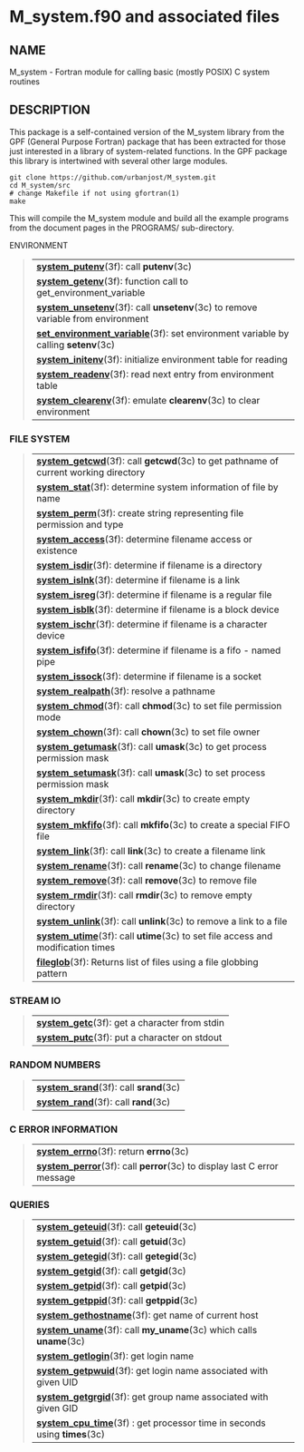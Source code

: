 # M_system.f90 and associated files

## NAME

   M_system - Fortran module for calling basic (mostly POSIX) C system routines

## DESCRIPTION

This package is a self-contained version of the M_system library from
the GPF (General Purpose Fortran) package that has been extracted for
those just interested in a library of system-related functions. In the
GPF package this library is intertwined with several other large modules.

    git clone https://github.com/urbanjost/M_system.git
    cd M_system/src
    # change Makefile if not using gfortran(1) 
    make

This will compile the M_system module and build all the example programs from
the document pages in the PROGRAMS/ sub-directory.

<?
<h3><a name="3">ENVIRONMENT</a></h3>
<blockquote>
<table cellpadding="3">
<tr valign="top"> <td valign="bottom"><b><a href="md/system_putenv.3.md">system_putenv</a></b>(3f): call <b>putenv</b>(3c)</td> </tr>
<tr valign="top"> <td valign="bottom"><b><a href="md/system_getenv.3.md">system_getenv</a></b>(3f): function call to get_environment_variable</td> </tr>
<tr valign="top"> <td valign="bottom"><b><a href="md/system_unsetenv.3.md">system_unsetenv</a></b>(3f): call <b>unsetenv</b>(3c) to remove variable from environment</td> </tr>
<tr valign="top"> <td valign="bottom"><b><a href="md/set_environment_variable.3.md">set_environment_variable</a></b>(3f): set environment variable by calling <b>setenv</b>(3c)</td> </tr>
<tr valign="top"> <td valign="bottom"><b><a href="md/system_initenv.3.md">system_initenv</a></b>(3f): initialize environment table for reading</td> </tr>
<tr valign="top"> <td valign="bottom"><b><a href="md/system_readenv.3.md">system_readenv</a></b>(3f): read next entry from environment table</td> </tr>
<tr valign="top"> <td valign="bottom"><b><a href="md/system_clearenv.3.md">system_clearenv</a></b>(3f): emulate <b>clearenv</b>(3c) to clear environment</td> </tr>
</table>
</blockquote><a name="4"></a>

<h3><a name="4">FILE SYSTEM</a></h3>
<blockquote>
<table cellpadding="3">
<tr valign="top"> <td valign="bottom"><b><a href="md/system_getcwd.3.md">system_getcwd</a></b>(3f): call <b>getcwd</b>(3c) to get pathname of current working directory</td> </tr>
<tr valign="top"> <td valign="bottom"><b><a href="md/system_stat.3.md">system_stat</a></b>(3f): determine system information of file by name</td> </tr>
<tr valign="top"> <td valign="bottom"><b><a href="md/system_perm.3.md">system_perm</a></b>(3f): create string representing file permission and type</td> </tr>
<tr valign="top"> <td valign="bottom"><b><a href="md/system_access.3.md">system_access</a></b>(3f): determine filename access or existence</td> </tr>
<tr valign="top"> <td valign="bottom"><b><a href="md/system_isdir.3.md">system_isdir</a></b>(3f): determine if filename is a directory</td> </tr>
<tr valign="top"> <td valign="bottom"><b><a href="md/system_islnk.3.md">system_islnk</a></b>(3f): determine if filename is a link</td> </tr>
<tr valign="top"> <td valign="bottom"><b><a href="md/system_isreg.3.md">system_isreg</a></b>(3f): determine if filename is a regular file</td> </tr>
<tr valign="top"> <td valign="bottom"><b><a href="md/system_isblk.3.md">system_isblk</a></b>(3f): determine if filename is a block device</td> </tr>
<tr valign="top"> <td valign="bottom"><b><a href="md/system_ischr.3.md">system_ischr</a></b>(3f): determine if filename is a character device</td> </tr>
<tr valign="top"> <td valign="bottom"><b><a href="md/system_isfifo.3.md">system_isfifo</a></b>(3f): determine if filename is a fifo - named pipe</td> </tr>
<tr valign="top"> <td valign="bottom"><b><a href="md/system_issock.3.md">system_issock</a></b>(3f): determine if filename is a socket</td> </tr>
<tr valign="top"> <td valign="bottom"><b><a href="md/system_realpath.3.md">system_realpath</a></b>(3f): resolve a pathname</td> </tr>
<tr valign="top"> <td valign="bottom"><b><a href="md/system_chmod.3.md">system_chmod</a></b>(3f): call <b>chmod</b>(3c) to set file permission mode</td> </tr>
<tr valign="top"> <td valign="bottom"><b><a href="md/system_chown.3.md">system_chown</a></b>(3f): call <b>chown</b>(3c) to set file owner</td> </tr>
<tr valign="top"> <td valign="bottom"><b><a href="md/system_getumask.3.md">system_getumask</a></b>(3f): call <b>umask</b>(3c) to get process permission mask</td> </tr>
<tr valign="top"> <td valign="bottom"><b><a href="md/system_setumask.3.md">system_setumask</a></b>(3f): call <b>umask</b>(3c) to set process permission mask</td> </tr>
<tr valign="top"> <td valign="bottom"><b><a href="md/system_mkdir.3.md">system_mkdir</a></b>(3f): call <b>mkdir</b>(3c) to create empty directory</td> </tr>
<tr valign="top"> <td valign="bottom"><b><a href="md/system_mkfifo.3.md">system_mkfifo</a></b>(3f): call <b>mkfifo</b>(3c) to create a special FIFO file</td> </tr>
<tr valign="top"> <td valign="bottom"><b><a href="md/system_link.3.md">system_link</a></b>(3f): call <b>link</b>(3c) to create a filename link</td> </tr>
<tr valign="top"> <td valign="bottom"><b><a href="md/system_rename.3.md">system_rename</a></b>(3f): call <b>rename</b>(3c) to change filename</td> </tr>
<tr valign="top"> <td valign="bottom"><b><a href="md/system_remove.3.md">system_remove</a></b>(3f): call <b>remove</b>(3c) to remove file</td> </tr>
<tr valign="top"> <td valign="bottom"><b><a href="md/system_rmdir.3.md">system_rmdir</a></b>(3f): call <b>rmdir</b>(3c) to remove empty directory</td> </tr>
<tr valign="top"> <td valign="bottom"><b><a href="md/system_unlink.3.md">system_unlink</a></b>(3f): call <b>unlink</b>(3c) to remove a link to a file</td> </tr>
<tr valign="top"> <td valign="bottom"><b><a href="md/system_utime.3.md">system_utime</a></b>(3f): call <b>utime</b>(3c) to set file access and modification times</td> </tr>
<tr valign="top"> <td valign="bottom"><b><a href="md/fileglob.3.md">fileglob</a></b>(3f): Returns list of files using a file globbing pattern</td> </tr>
</table>
</blockquote><a name="5"></a>

<h3><a name="5">STREAM IO</a></h3>
<blockquote>
<table cellpadding="3">
<tr valign="top"> <td valign="bottom"><b><a href="md/system_getc.3.md">system_getc</a></b>(3f): get a character from stdin</td> </tr>
<tr valign="top"> <td valign="bottom"><b><a href="md/system_putc.3.md">system_putc</a></b>(3f): put a character on stdout</td> </tr>
</table>
</blockquote><a name="6"></a>

<h3><a name="6">RANDOM NUMBERS</a></h3>
<blockquote>
<table cellpadding="3">
<tr valign="top"> <td valign="bottom"><b><a href="md/system_srand.3.md">system_srand</a></b>(3f): call <b>srand</b>(3c)</td> </tr>
<tr valign="top"> <td valign="bottom"><b><a href="md/system_rand.3.md">system_rand</a></b>(3f): call <b>rand</b>(3c)</td> </tr>
</table>
</blockquote><a name="7"></a>

<h3><a name="7">C ERROR INFORMATION</a></h3>
<blockquote>
<table cellpadding="3">
<tr valign="top"> <td valign="bottom"><b><a href="md/system_errno.3.md">system_errno</a></b>(3f): return <b>errno</b>(3c)</td> </tr>
<tr valign="top"> <td valign="bottom"><b><a href="md/system_perror.3.md">system_perror</a></b>(3f): call <b>perror</b>(3c) to display last C error message</td> </tr>
</table>
</blockquote><a name="8"></a>

<h3><a name="8">QUERIES</a></h3>
<blockquote>
<table cellpadding="3">
<tr valign="top"> <td valign="bottom"><b><a href="md/system_geteuid.3.md">system_geteuid</a></b>(3f): call <b>geteuid</b>(3c)</td> </tr>
<tr valign="top"> <td valign="bottom"><b><a href="md/system_getuid.3.md">system_getuid</a></b>(3f): call <b>getuid</b>(3c)</td> </tr>
<tr valign="top"> <td valign="bottom"><b><a href="md/system_getegid.3.md">system_getegid</a></b>(3f): call <b>getegid</b>(3c)</td> </tr>
<tr valign="top"> <td valign="bottom"><b><a href="md/system_getgid.3.md">system_getgid</a></b>(3f): call <b>getgid</b>(3c)</td> </tr>
<tr valign="top"> <td valign="bottom"><b><a href="md/system_getpid.3.md">system_getpid</a></b>(3f): call <b>getpid</b>(3c)</td> </tr>
<tr valign="top"> <td valign="bottom"><b><a href="md/system_getppid.3.md">system_getppid</a></b>(3f): call <b>getppid</b>(3c)</td> </tr>
<tr valign="top"> <td valign="bottom"><b><a href="md/system_gethostname.3.md">system_gethostname</a></b>(3f): get name of current host</td> </tr>
<tr valign="top"> <td valign="bottom"><b><a href="md/system_uname.3.md">system_uname</a></b>(3f): call <b>my_uname</b>(3c) which calls <b>uname</b>(3c)</td> </tr>
<tr valign="top"> <td valign="bottom"><b><a href="md/system_getlogin.3.md">system_getlogin</a></b>(3f): get login name</td> </tr>
<tr valign="top"> <td valign="bottom"><b><a href="md/system_getpwuid.3.md">system_getpwuid</a></b>(3f): get login name associated with given UID</td> </tr>
<tr valign="top"> <td valign="bottom"><b><a href="md/system_getgrgid.3.md">system_getgrgid</a></b>(3f): get group name associated with given GID</td> </tr>
<tr valign="top"> <td valign="bottom"><b><a href="md/system_cpu_time.3.md">system_cpu_time</a></b>(3f) : get processor time in seconds using <b>times</b>(3c)</td> </tr>
</table>
</blockquote>
</body>
